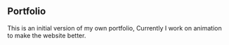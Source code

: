 ## Portfolio 
This is an initial version of my own portfolio, Currently I work on animation to make the website better.
